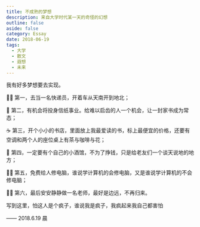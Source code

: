 ```yaml
---
title: 不成熟的梦想
description: 来自大学时代某一天的奇怪的幻想
outline: false
aside: false
category: Essay
date: 2018-06-19
tags:
  - 大学
  - 散文
  - 遐想
  - 未来
---
```


<!--@include: ../../../.vitepress/template/PostCommon.md-->


我有好多梦想要去实现。

👮🏼 第一，去当一名快递员，开着车从天南开到地北；

💌 第二，有机会将投身信纸事业。给难以启齿的人一个机会，让一封家书成为常态；

☕ 第三，开个小小的书店，里面放上我最爱读的书，标上最便宜的价格，还要有空调和两个人的座位桌上有茶与咖啡与花；

🥂 第四，一定要有个自己的小酒馆，不为了挣钱，只是给老友们一个谈天说地的地方；

👨‍🔧 第五，免费给人修电脑，谁说学计算机的会修电脑，又是谁说学计算机的不会修电脑；

👨‍🏫 第六，最后安安静静做一名老师，最好是边远，不再归来。

写到这里，怕这人是个疯子，谁说我是疯子，我疯起来我自己都害怕

—— 2018.6.19 晨